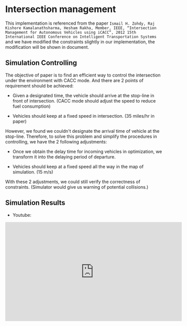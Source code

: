 # Intersection management
This implementation is referenced from the paper
`Ismail H. Zohdy, Raj Kishore Kamalanathsharma, Hesham Rakha, Member, IEEE, “Intersection Management for Autonomous Vehicles using iCACC”, 2012 15th International IEEE Conference on Intelligent Transportation Systems`
and we have modified the constraints slightly in our implementation, the modification will be shown in document.

## Simulation Controlling

The objective of paper is to find an efficient way to control the intersection under the environment with CACC mode. And there are 2 points of requirement should be achieved:

- Given a designated time, the vehicle should arrive at the stop-line in front of intersection. (CACC mode should adjust the speed to reduce fuel consumption)

- Vehicles should keep at a fixed speed in intersection. (35 miles/hr in paper)

However, we found we couldn't designate the arrival time of vehicle at the stop-line. Therefore, to solve this problem and simplify the procedures in controlling, we have the 2 following adjustments:

- Once we obtain the delay time for incoming vehicles in optimization, we transform it into the delaying period of departure.

- Vehicles should keep at a fixed speed all the way in the map of simulation. (15 m/s)

With these 2 adjustments, we could still verify the correctness of constraints. (Simulator would give us warning of potential collisions.)

## Simulation Results
- Youtube: 
<iframe width="560" height="315"src="https://www.youtube.com/embed/mhBlxEJIuzI" frameborder="0" frameborder="0" allowfullscreen>
